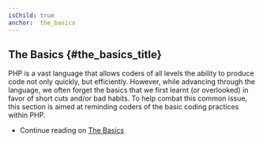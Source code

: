 ```yaml
---
isChild: true
anchor:  the_basics
---
```


## The Basics {#the_basics_title}

PHP is a vast language that allows coders of all levels the ability to produce code not only quickly, but efficiently.
However, while advancing through the language, we often forget the basics that we first learnt (or overlooked) in favor
of short cuts and/or bad habits. To help combat this common issue, this section is aimed at reminding coders of the
basic coding practices within PHP.

* Continue reading on [The Basics](pages/The-Basics.html)

